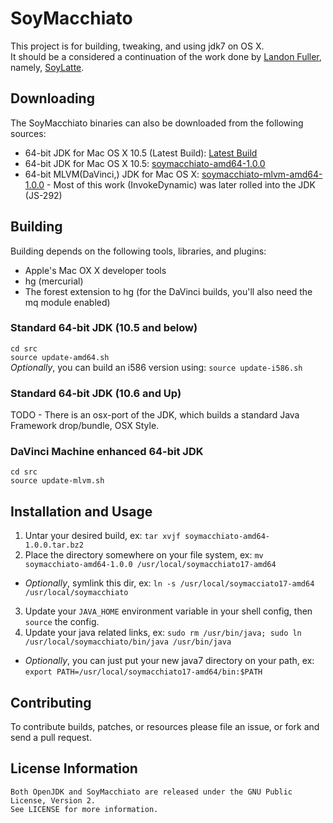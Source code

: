 SoyMacchiato
============
This project is for building, tweaking, and using jdk7 on OS X.  
It should be a considered a continuation of the work done by [Landon Fuller](http://landonf.bikemonkey.org/), 
namely, [SoyLatte](http://landonf.bikemonkey.org/static/soylatte/).


Downloading
-----------
The SoyMacchiato binaries can also be downloaded from the following sources:  

*  64-bit JDK for Mac OS X 10.5 (Latest Build): [Latest Build](http://www.pauldee.org/soymacchiato/soymacchiato-amd64-latest.tar.bz2)
*  64-bit JDK for Mac OS X 10.5: [soymacchiato-amd64-1.0.0](http://www.pauldee.org/soymacchiato/soymacchiato-amd64-1.0.0.tar.bz2)
*  64-bit MLVM(DaVinci,) JDK for Mac OS X: [soymacchiato-mlvm-amd64-1.0.0](http://www.pauldee.org/soymacchiato/soymacchiato-mlvm-amd64-1.0.0.tar.bz2) - Most of this work (InvokeDynamic) was later rolled into the JDK (JS-292)


Building
--------
Building depends on the following tools, libraries, and plugins:  

*  Apple's Mac OX X developer tools
*  hg (mercurial)
*  The forest extension to hg (for the DaVinci builds, you'll also need the mq module enabled)

### Standard 64-bit JDK (10.5 and below)

`cd src`  
`source update-amd64.sh`  
*Optionally*, you can build an i586 version using: `source update-i586.sh`

### Standard 64-bit JDK (10.6 and Up)

TODO - There is an osx-port of the JDK, which builds a standard Java Framework drop/bundle, OSX Style.

### DaVinci Machine enhanced 64-bit JDK

`cd src`  
`source update-mlvm.sh`  


Installation and Usage
----------------------

1. Untar your desired build, ex: `tar xvjf soymacchiato-amd64-1.0.0.tar.bz2`
2. Place the directory somewhere on your file system, ex: `mv soymacchiato-amd64-1.0.0 /usr/local/soymacchiato17-amd64`  
 * *Optionally*, symlink this dir, ex: `ln -s /usr/local/soymacciato17-amd64 /usr/local/soymacchiato`
3. Update your `JAVA_HOME` environment variable in your shell config, then `source` the config.
4. Update your java related links, ex: `sudo rm /usr/bin/java; sudo ln /usr/local/soymacchiato/bin/java /usr/bin/java`
 * *Optionally*, you can just put your new java7 directory on your path, ex: `export PATH=/usr/local/soymacchiato17-amd64/bin:$PATH`


Contributing
------------
To contribute builds, patches, or resources please file an issue, or fork and send a pull request.


License Information
-------------------
    Both OpenJDK and SoyMacchiato are released under the GNU Public License, Version 2.
    See LICENSE for more information.

